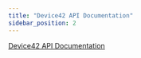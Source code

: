 ```yaml
---
title: "Device42 API Documentation"
sidebar_position: 2
---
```


[Device42 API Documentation](https://api.device42.com/)
